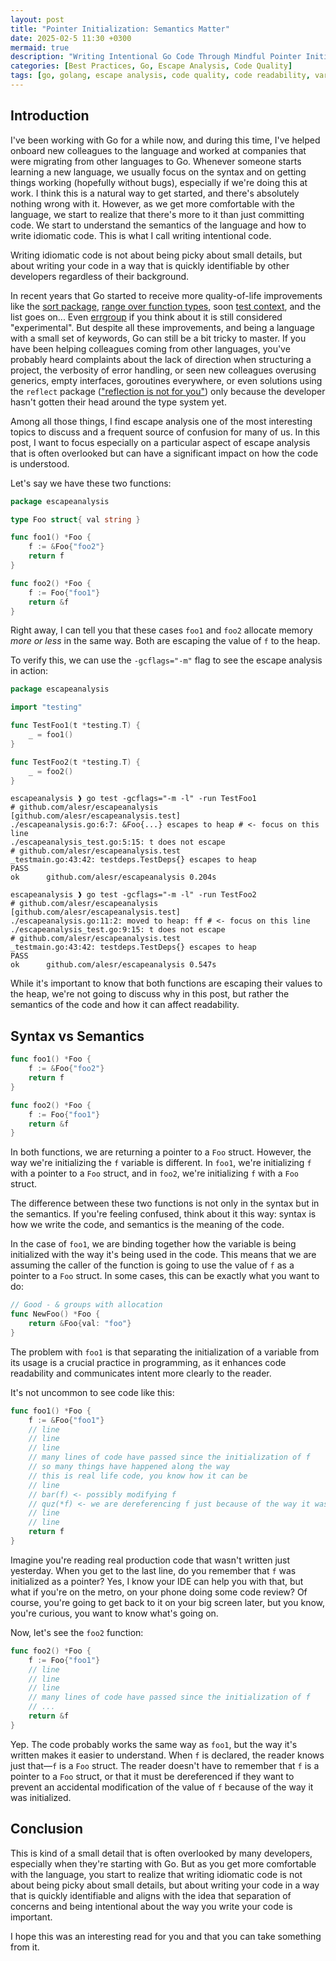 ```yaml
---
layout: post
title: "Pointer Initialization: Semantics Matter"
date: 2025-02-5 11:30 +0300
mermaid: true
description: "Writing Intentional Go Code Through Mindful Pointer Initialization"
categories: [Best Practices, Go, Escape Analysis, Code Quality]
tags: [go, golang, escape analysis, code quality, code readability, variable initialization, programming practices]
---
```


## Introduction

I've been working with Go for a while now, and during this time, I've helped onboard new colleagues to the language and worked at companies that were migrating from other languages to Go. Whenever someone starts learning a new language, we usually focus on the syntax and on getting things working (hopefully without bugs), especially if we're doing this at work. I think this is a natural way to get started, and there's absolutely nothing wrong with it. However, as we get more comfortable with the language, we start to realize that there's more to it than just committing code. We start to understand the semantics of the language and how to write idiomatic code. This is what I call writing intentional code.

Writing idiomatic code is not about being picky about small details, but about writing your code in a way that is quickly identifiable by other developers regardless of their background.

In recent years that Go started to receive more quality-of-life improvements like the [sort package](https://pkg.go.dev/sort), [range over function types](https://go.dev/blog/range-functions), soon [test context](https://pkg.go.dev/testing@master#T.Context), and the list goes on... Even [errgroup](https://pkg.go.dev/golang.org/x/sync/errgroup) if you think about it is still considered "experimental". But despite all these improvements, and being a language with a small set of keywords, Go can still be a bit tricky to master. If you have been helping colleagues coming from other languages, you've probably heard complaints about the lack of direction when structuring a project, the verbosity of error handling, or seen new colleagues overusing generics, empty interfaces, goroutines everywhere, or even solutions using the `reflect` package (["reflection is not for you"](https://youtu.be/PAAkCSZUG1c?si=O1vqib7jheETfTBO&t=922)) only because the developer hasn't gotten their head around the type system yet.

Among all those things, I find escape analysis one of the most interesting topics to discuss and a frequent source of confusion for many of us. In this post, I want to focus especially on a particular aspect of escape analysis that is often overlooked but can have a significant impact on how the code is understood.

Let's say we have these two functions:

```go
package escapeanalysis

type Foo struct{ val string }

func foo1() *Foo {
    f := &Foo{"foo2"}
    return f
}

func foo2() *Foo {
    f := Foo{"foo1"}
    return &f
}
```

Right away, I can tell you that these cases `foo1` and `foo2` allocate memory *more or less* in the same way. Both are escaping the value of `f` to the heap.

To verify this, we can use the `-gcflags="-m"` flag to see the escape analysis in action:

```go
package escapeanalysis

import "testing"

func TestFoo1(t *testing.T) {
	_ = foo1()
}

func TestFoo2(t *testing.T) {
	_ = foo2()
}
```

```shell
escapeanalysis ❱ go test -gcflags="-m -l" -run TestFoo1
# github.com/alesr/escapeanalysis [github.com/alesr/escapeanalysis.test]
./escapeanalysis.go:6:7: &Foo{...} escapes to heap # <- focus on this line
./escapeanalysis_test.go:5:15: t does not escape
# github.com/alesr/escapeanalysis.test
_testmain.go:43:42: testdeps.TestDeps{} escapes to heap
PASS
ok      github.com/alesr/escapeanalysis 0.204s
```

```shell
escapeanalysis ❱ go test -gcflags="-m -l" -run TestFoo2
# github.com/alesr/escapeanalysis [github.com/alesr/escapeanalysis.test]
./escapeanalysis.go:11:2: moved to heap: ff # <- focus on this line
./escapeanalysis_test.go:9:15: t does not escape
# github.com/alesr/escapeanalysis.test
_testmain.go:43:42: testdeps.TestDeps{} escapes to heap
PASS
ok      github.com/alesr/escapeanalysis 0.547s
```

While it's important to know that both functions are escaping their values to the heap, we're not going to discuss why in this post, but rather the semantics of the code and how it can affect readability.

## Syntax vs Semantics

```go
func foo1() *Foo {
    f := &Foo{"foo2"}
    return f
}

func foo2() *Foo {
    f := Foo{"foo1"}
    return &f
}
```

In both functions, we are returning a pointer to a `Foo` struct. However, the way we're initializing the `f` variable is different. In `foo1`, we're initializing `f` with a pointer to a `Foo` struct, and in `foo2`, we're initializing `f` with a `Foo` struct.

The difference between these two functions is not only in the syntax but in the semantics. If you're feeling confused, think about it this way: syntax is how we write the code, and semantics is the meaning of the code.

In the case of `foo1`, we are binding together how the variable is being initialized with the way it's being used in the code. This means that we are assuming the caller of the function is going to use the value of `f` as a pointer to a `Foo` struct. In some cases, this can be exactly what you want to do:

```go
// Good - & groups with allocation
func NewFoo() *Foo {
    return &Foo{val: "foo"}
}
```

The problem with `foo1` is that separating the initialization of a variable from its usage is a crucial practice in programming, as it enhances code readability and communicates intent more clearly to the reader.

It's not uncommon to see code like this:

```go
func foo1() *Foo {
    f := &Foo{"foo1"}
    // line
    // line
    // line
    // many lines of code have passed since the initialization of f
    // so many things have happened along the way
    // this is real life code, you know how it can be
    // line
    // bar(f) <- possibly modifying f
    // quz(*f) <- we are dereferencing f just because of the way it was initialized
    // line
    // line
    return f
}
```

Imagine you're reading real production code that wasn't written just yesterday. When you get to the last line, do you remember that `f` was initialized as a pointer? Yes, I know your IDE can help you with that, but what if you're on the metro, on your phone doing some code review? Of course, you're going to get back to it on your big screen later, but you know, you're curious, you want to know what's going on.

Now, let's see the `foo2` function:

```go
func foo2() *Foo {
    f := Foo{"foo1"}
    // line
    // line
    // line
    // many lines of code have passed since the initialization of f
    // ...
    return &f
}
```

Yep. The code probably works the same way as `foo1`, but the way it's written makes it easier to understand. When `f` is declared, the reader knows just that—`f` is a `Foo` struct. The reader doesn't have to remember that `f` is a pointer to a `Foo` struct, or that it must be dereferenced if they want to prevent an accidental modification of the value of `f` because of the way it was initialized.

## Conclusion

This is kind of a small detail that is often overlooked by many developers, especially when they're starting with Go. But as you get more comfortable with the language, you start to realize that writing idiomatic code is not about being picky about small details, but about writing your code in a way that is quickly identifiable and aligns with the idea that separation of concerns and being intentional about the way you write your code is important.

I hope this was an interesting read for you and that you can take something from it.
